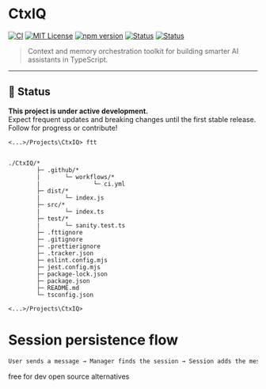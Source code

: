 # CtxIQ

[![CI](https://github.com/Programming-Sai/CtxIQ/actions/workflows/ci.yml/badge.svg)](https://github.com/Programming-Sai/CtxIQ/actions/workflows/ci.yml)
[![MIT License](https://img.shields.io/badge/license-MIT-blue.svg)](./LICENSE)
[![npm version](https://img.shields.io/npm/v/ctxiq.svg)](https://www.npmjs.com/package/ctxiq)
[![Status](https://img.shields.io/badge/development-active-brightgreen.svg)](#)
[![Status](https://img.shields.io/badge/status-WIP-orange.svg)](#)

> Context and memory orchestration toolkit for building smarter AI assistants in TypeScript.

---

## 🚧 Status

**This project is under active development.**  
Expect frequent updates and breaking changes until the first stable release.  
Follow for progress or contribute!

```ftt
<...>/Projects\CtxIQ> ftt


./CtxIQ/*
        ├─ .github/*
        |       └─ workflows/*
        |               └─ ci.yml
        ├─ dist/*
        |       └─ index.js
        ├─ src/*
        |       └─ index.ts
        ├─ test/*
        |       └─ sanity.test.ts
        ├─ .fttignore
        ├─ .gitignore
        ├─ .prettierignore
        ├─ .tracker.json
        ├─ eslint.config.mjs
        ├─ jest.config.mjs
        ├─ package-lock.json
        ├─ package.json
        ├─ README.md
        └─ tsconfig.json

<...>/Projects\CtxIQ>
```

# Session persistence flow

```txt
User sends a message → Manager finds the session → Session adds the messages → Session emits "messageAdded" → User’s listener or hook persists session to disk or DB

```

free for dev
open source alternatives

